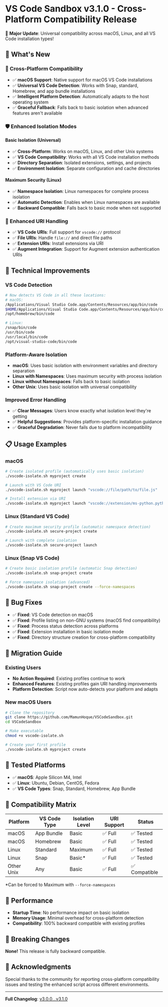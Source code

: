 # VS Code Sandbox v3.1.0 - Cross-Platform Compatibility Release

🎉 **Major Update**: Universal compatibility across macOS, Linux, and all VS Code installation types!

## 🌟 **What's New**

### **🔧 Cross-Platform Compatibility**
- ✅ **macOS Support**: Native support for macOS VS Code installations
- ✅ **Universal VS Code Detection**: Works with Snap, standard, Homebrew, and app bundle installations
- ✅ **Intelligent Platform Detection**: Automatically adapts to the host operating system
- ✅ **Graceful Fallback**: Falls back to basic isolation when advanced features aren't available

### **🛡️ Enhanced Isolation Modes**

#### **Basic Isolation (Universal)**
- ✅ **Cross-Platform**: Works on macOS, Linux, and other Unix systems
- ✅ **VS Code Compatibility**: Works with all VS Code installation methods
- ✅ **Directory Separation**: Isolated extensions, settings, and projects
- ✅ **Environment Isolation**: Separate configuration and cache directories

#### **Maximum Security (Linux)**
- ✅ **Namespace Isolation**: Linux namespaces for complete process isolation
- ✅ **Automatic Detection**: Enables when Linux namespaces are available
- ✅ **Backward Compatible**: Falls back to basic mode when not supported

### **🔗 Enhanced URI Handling**
- ✅ **VS Code URIs**: Full support for `vscode://` protocol
- ✅ **File URIs**: Handle `file://` and direct file paths
- ✅ **Extension URIs**: Install extensions via URI
- ✅ **Augment Integration**: Support for Augment extension authentication URIs

## 🔧 **Technical Improvements**

### **VS Code Detection**
```bash
# Now detects VS Code in all these locations:
# macOS:
/Applications/Visual Studio Code.app/Contents/Resources/app/bin/code
$HOME/Applications/Visual Studio Code.app/Contents/Resources/app/bin/code
/opt/homebrew/bin/code

# Linux:
/snap/bin/code
/usr/bin/code
/usr/local/bin/code
/opt/visual-studio-code/bin/code
```

### **Platform-Aware Isolation**
- **macOS**: Uses basic isolation with environment variables and directory separation
- **Linux with Namespaces**: Uses maximum security with process isolation
- **Linux without Namespaces**: Falls back to basic isolation
- **Other Unix**: Uses basic isolation with universal compatibility

### **Improved Error Handling**
- ✅ **Clear Messages**: Users know exactly what isolation level they're getting
- ✅ **Helpful Suggestions**: Provides platform-specific installation guidance
- ✅ **Graceful Degradation**: Never fails due to platform incompatibility

## 📋 **Usage Examples**

### **macOS**
```bash
# Create isolated profile (automatically uses basic isolation)
./vscode-isolate.sh myproject create

# Launch with VS Code URI
./vscode-isolate.sh myproject launch "vscode://file/path/to/file.js"

# Install extension via URI
./vscode-isolate.sh myproject launch "vscode://extension/ms-python.python"
```

### **Linux (Standard VS Code)**
```bash
# Create maximum security profile (automatic namespace detection)
./vscode-isolate.sh secure-project create

# Launch with complete isolation
./vscode-isolate.sh secure-project launch
```

### **Linux (Snap VS Code)**
```bash
# Create basic isolation profile (automatic Snap detection)
./vscode-isolate.sh snap-project create

# Force namespace isolation (advanced)
./vscode-isolate.sh snap-project create --force-namespaces
```

## 🐛 **Bug Fixes**

- ✅ **Fixed**: VS Code detection on macOS
- ✅ **Fixed**: Profile listing on non-GNU systems (macOS find compatibility)
- ✅ **Fixed**: Process status detection across platforms
- ✅ **Fixed**: Extension installation in basic isolation mode
- ✅ **Fixed**: Directory structure creation for cross-platform compatibility

## 🔄 **Migration Guide**

### **Existing Users**
- **No Action Required**: Existing profiles continue to work
- **Enhanced Features**: Existing profiles gain URI handling improvements
- **Platform Detection**: Script now auto-detects your platform and adapts

### **New macOS Users**
```bash
# Clone the repository
git clone https://github.com/MamunHoque/VSCodeSandbox.git
cd VSCodeSandbox

# Make executable
chmod +x vscode-isolate.sh

# Create your first profile
./vscode-isolate.sh myproject create
```

## 🧪 **Tested Platforms**

- ✅ **macOS**: Apple Silicon M4, Intel
- ✅ **Linux**: Ubuntu, Debian, CentOS, Fedora
- ✅ **VS Code Types**: Snap, Standard, Homebrew, App Bundle

## 🔗 **Compatibility Matrix**

| Platform | VS Code Type | Isolation Level | URI Support | Status |
|----------|-------------|----------------|-------------|---------|
| macOS | App Bundle | Basic | ✅ Full | ✅ Tested |
| macOS | Homebrew | Basic | ✅ Full | ✅ Tested |
| Linux | Standard | Maximum | ✅ Full | ✅ Tested |
| Linux | Snap | Basic* | ✅ Full | ✅ Tested |
| Other Unix | Any | Basic | ✅ Full | ✅ Compatible |

*Can be forced to Maximum with `--force-namespaces`

## 🚀 **Performance**

- **Startup Time**: No performance impact on basic isolation
- **Memory Usage**: Minimal overhead for cross-platform detection
- **Compatibility**: 100% backward compatible with existing profiles

## 📝 **Breaking Changes**

**None!** This release is fully backward compatible.

## 🙏 **Acknowledgments**

Special thanks to the community for reporting cross-platform compatibility issues and testing the enhanced script across different environments.

---

**Full Changelog**: [v3.0.0...v3.1.0](https://github.com/MamunHoque/VSCodeSandbox/compare/v3.0.0...v3.1.0)
